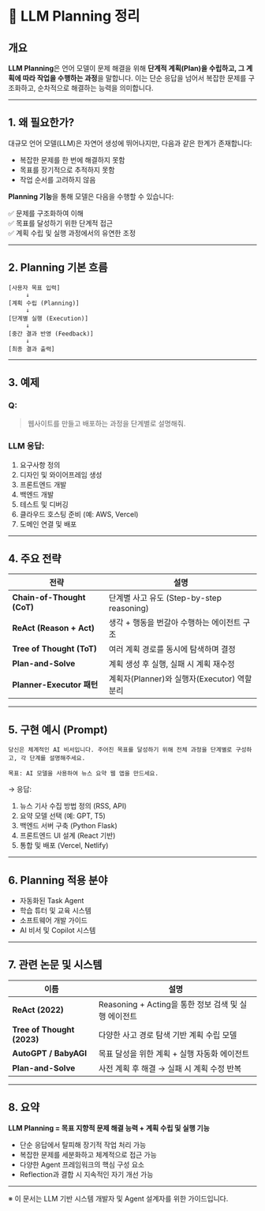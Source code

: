 # 🧠 LLM Planning 정리

## 개요

**LLM Planning**은 언어 모델이 문제 해결을 위해 **단계적 계획(Plan)을 수립하고, 그 계획에 따라 작업을 수행하는 과정**을 말합니다. 이는 단순 응답을 넘어서 복잡한 문제를 구조화하고, 순차적으로 해결하는 능력을 의미합니다.

---

## 1. 왜 필요한가?

대규모 언어 모델(LLM)은 자연어 생성에 뛰어나지만, 다음과 같은 한계가 존재합니다:

- 복잡한 문제를 한 번에 해결하지 못함
- 목표를 장기적으로 추적하지 못함
- 작업 순서를 고려하지 않음

**Planning 기능**을 통해 모델은 다음을 수행할 수 있습니다:

✅ 문제를 구조화하여 이해  
✅ 목표를 달성하기 위한 단계적 접근  
✅ 계획 수립 및 실행 과정에서의 유연한 조정

---

## 2. Planning 기본 흐름

```
[사용자 목표 입력]
     ↓
[계획 수립 (Planning)]
     ↓
[단계별 실행 (Execution)]
     ↓
[중간 결과 반영 (Feedback)]
     ↓
[최종 결과 출력]
```

---

## 3. 예제

### Q:
> 웹사이트를 만들고 배포하는 과정을 단계별로 설명해줘.

### LLM 응답:
1. 요구사항 정의
2. 디자인 및 와이어프레임 생성
3. 프론트엔드 개발
4. 백엔드 개발
5. 테스트 및 디버깅
6. 클라우드 호스팅 준비 (예: AWS, Vercel)
7. 도메인 연결 및 배포

---

## 4. 주요 전략

| 전략 | 설명 |
|------|------|
| **Chain-of-Thought (CoT)** | 단계별 사고 유도 (Step-by-step reasoning) |
| **ReAct (Reason + Act)** | 생각 + 행동을 번갈아 수행하는 에이전트 구조 |
| **Tree of Thought (ToT)** | 여러 계획 경로를 동시에 탐색하며 결정 |
| **Plan-and-Solve** | 계획 생성 후 실행, 실패 시 계획 재수정 |
| **Planner-Executor 패턴** | 계획자(Planner)와 실행자(Executor) 역할 분리 |

---

## 5. 구현 예시 (Prompt)

```
당신은 체계적인 AI 비서입니다. 주어진 목표를 달성하기 위해 전체 과정을 단계별로 구성하고, 각 단계를 설명해주세요.

목표: AI 모델을 사용하여 뉴스 요약 웹 앱을 만드세요.
```

→ 응답:
1. 뉴스 기사 수집 방법 정의 (RSS, API)
2. 요약 모델 선택 (예: GPT, T5)
3. 백엔드 서버 구축 (Python Flask)
4. 프론트엔드 UI 설계 (React 기반)
5. 통합 및 배포 (Vercel, Netlify)

---

## 6. Planning 적용 분야

- 자동화된 Task Agent
- 학습 튜터 및 교육 시스템
- 소프트웨어 개발 가이드
- AI 비서 및 Copilot 시스템

---

## 7. 관련 논문 및 시스템

| 이름 | 설명 |
|------|------|
| **ReAct (2022)** | Reasoning + Acting을 통한 정보 검색 및 실행 에이전트 |
| **Tree of Thought (2023)** | 다양한 사고 경로 탐색 기반 계획 수립 모델 |
| **AutoGPT / BabyAGI** | 목표 달성을 위한 계획 + 실행 자동화 에이전트 |
| **Plan-and-Solve** | 사전 계획 후 해결 → 실패 시 계획 수정 반복 |

---

## 8. 요약

**LLM Planning = 목표 지향적 문제 해결 능력 + 계획 수립 및 실행 기능**

- 단순 응답에서 탈피해 장기적 작업 처리 가능
- 복잡한 문제를 세분화하고 체계적으로 접근 가능
- 다양한 Agent 프레임워크의 핵심 구성 요소
- Reflection과 결합 시 지속적인 자기 개선 가능

---

※ 이 문서는 LLM 기반 시스템 개발자 및 Agent 설계자를 위한 가이드입니다.